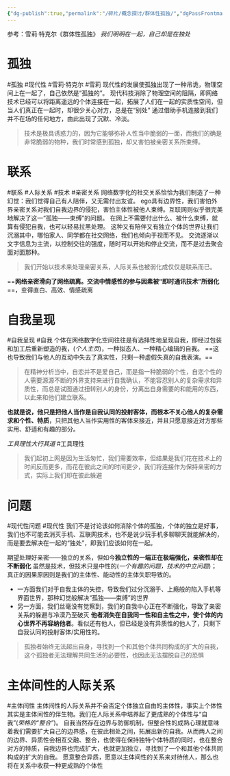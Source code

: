 ```yaml
---
{"dg-publish":true,"permalink":"/碎片/概念探讨/群体性孤独/","dgPassFrontmatter":true}
---
```



参考：雪莉·特克尔《群体性孤独》
*我们明明在一起，自己却是在独处*
# 孤独
#孤独 #现代性 #雪莉·特克尔 #雪莉 
现代性的发展使孤独出现了一种吊诡，物理空间上在一起了，自己依然是“孤独的”。
现代科技消除了物理空间的阻隔，即网络技术已经可以将距离遥远的个体连接在一起，拓展了人们在一起的实质性空间，但当人们真正在一起时，却很少关心对方，总是在“别处”
通过借助手机连接到我们并不在场的任何地方，由此出现了沉默、冷淡。
>技术是极具诱惑力的，因为它能够弥补人性当中脆弱的一面，而我们的确是非常脆弱的物种，我们时常感到孤独，却又害怕被亲密关系所束缚。

# 联系
#联系 #人际关系 #技术 #亲密关系
网络数字化的社交关系恰恰为我们制造了一种幻觉：我们觉得自己有人陪伴，又无需付出友谊。
ego具有边界性，我们害怕外界亲密关系对我们自我边界的侵犯，害怕主体性被他人束缚。互联网则似乎很完美地解决了这一“孤独——束缚”的问题。
在网上不需要付出什么、被什么束缚，就算有侵犯自我，也可以轻易拉黑处理。
这种又有陪伴又有独立个体的世界让我们沉溺其中，哪怕家人、同学都在社交网络，我们也倾向于视而不见。
交流逐渐以文字信息为主流，以控制交往的强度，随时可以开始和停止交流，而不是过去聚会面对面那种。
>我们开始以技术来处理亲密关系，人际关系也被弱化成仅仅是联系而已。

==**网络亲密滑向了网络疏离。交流中情感性的参与因素被“即时通讯技术”所弱化**==，变得直白、高效、情感疏离
# 自我呈现
#自我呈现 #自我
个体在网络数字化空间往往是有选择性地呈现自我，即经过包装和加工后重新塑造的我，(*个人主页*)，一种拟态人、一种精心编辑的自我。
==这也导致我们与他人的互动中失去了真实性，只剩一种虚假失真的自我表演。==
>在精神分析当中，自恋并不是爱自己，而是指一种脆弱的个性，自恋个性的人需要源源不断的外界支持来进行自我确认，不能容忍别人的复杂需求和异质性，而总是试图通过扭转别人的身份，分离出自身需要的和能用的东西，以此来和他们建立联系。

**也就是说，他只是把他人当作是自我认同的投射客体，而根本不关心他人的复杂需求和个性、特质**，只把其他人当作实用性的客体来接近，并且只愿意接近对方那些实用、舒适和有趣的部分。

*工具理性大行其道*
#工具理性 
>我们起初上网是因为生活匆忙，我们需要效率，但结果是我们花在技术上的时间反而更多，而花在彼此之间的时间更少，我们将连接作为保持亲密的方式，实际上我们却在彼此躲避

# 问题
#现代性问题 #现代性 
我们不是讨论该如何消除个体的孤独，个体的独立是好事，我们也不可能去消灭手机、互联网技术，也不是说少玩手机多聊聊天就能解决的，而是要去解决在一起的“独处”，即我们应该如何在一起。

期望处理好亲密——独立的关系，但如今**独立性的一端正在极端强化，亲密性却在不断弱化**
虽然是技术，但技术只是中性的(*一个有趣的问题，技术的中立问题*)；真正的因果原因则是我们的主体性、能动性的主体失职导致的。
- 一方面我们对于自我主体的失控，导致我们过分沉溺于、上瘾般的陷入手机等界面世界，那种幻觉般解决“孤独——束缚”的世界
- 另一方面，我们丝毫没有觉察到，我们的自我中心正在不断强化，导致了亲密关系的躲避与冷漠乃至破灭
**他者消失在自我同一性和自主性之中，使个体的内心世界不再容纳他者**。看似还有他人，但已经是没有异质性的他人了，只剩下自我认同的投射客体/实用性的。
>孤独者始终无法超出自身，寻找到一个和其他个体共同构成的扩大的自我，这个孤独者无法理解共同生活的必要性，也因此无法摆脱自己的恐惧

# 主体间性的人际关系
#主体间性
主体间性的人际关系并不会否定个体独立自由的主体性，事实上个体性其实是主体间性的伴生物。我们在人际关系中培养起了更成熟的个体性与“自我”(*荣格的“整合”*)。
自我当然存在边界与防御机制，但整合性的成熟心理就意味着我们需要扩大自己的边界感，在彼此相处之间，拓展出新的自我。从而两人之间的边界、异质性会相互交融、整合，也使得在保持独特个体特质的同时，也在整合对方的特质，自我边界也完成扩大，也就更加独立，寻找到了一个和其他个体共同构成的扩大的自我。
愿意整合异质，愿意以主体间性的关系来对待他人，那么也将在关系中收获一种更成熟的个体性